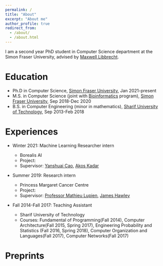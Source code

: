 ```yaml
---
permalink: /
title: "About"
excerpt: "About me"
author_profile: true
redirect_from: 
  - /about/
  - /about.html
---
```


I am a second year PhD student in Computer Science department at the Simon Fraser University, advised by 
<a href="https://sites.google.com/view/libbrecht-lab/home?authuser=0">Maxwell Libbrecht</a>. 


Education
======
* Ph.D in Computer Science, <a href="https://www.sfu.ca/computing.html">Simon Fraser University</a>, Jan 2021-present
* M.S. in Computer Science (joint with <a href="https://bcbioinformaticsgrad.ca/">Bioinformatics</a> program), <a href="https://www.sfu.ca/computing.html">Simon Fraser University</a>, Sep 2018-Dec 2020
* B.S. in Computer Engineering (minor in mathematics), <a href="https://en.sharif.edu/">Sharif University of Technology</a>, Sep 2013-Feb 2018



Experiences
======
* Winter 2021: Machine Learning Researcher intern
  * Borealis AI
  * Project: 
  * Supervisor: <a href="https://yanshuaicao.github.io/">Yanshuai Cao</a>, <a href="https://kadarakos.github.io/">Akos Kadar</a>

* Summer 2019: Research intern
  * Princess Margaret Cancer Centre
  * Project: 
  * Supervisor: <a href="https://www.pmgenomics.ca/lupienlab/">Professor Mathieu Lupien</a>, <a href="https://jrhawley.ca/">James Hawley</a>
  
* Fall 2014-Fall 2017: Teaching Assistant
  * Sharif University of Technology 
  * Courses: Fundamental of Programming(Fall 2014), Computer Architecture(Fall 2015, Spring 2017), Engineering Probability and Statistics (Fall 2016, Spring 2018), Computer Organization and Languages(Fall 2017), Computer Networks(Fall 2017)


Preprints
======
  
  

